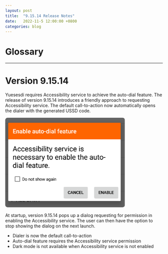 ```yaml
---
layout: post
title:  "9.15.14 Release Notes"
date:   2022-11-5 12:00:00 +0800
categories: blog
---
```

# Glossary

---

# Version 9.15.14

Yuesesdi requires Accessibility service to achieve the auto-dial feature. The release of version 9.15.14 introduces a friendly approach to requesting Accessibility service. The default call-to-action now automatically opens the dialer with the generated USSD code.

![Preview of dialog requesting Accessibility permission](/assets/dialog_ask_accessibility.png)

At startup, version 9.15.14 pops up a dialog requesting for permission in enabling the Accessibility service. The user can then have the option to stop showing the dialog on the next launch.

- Dialer is now the default call-to-action
- Auto-dial feature requires the Accessibility service permission
- Dark mode is not available when Accessibility service is not enabled
